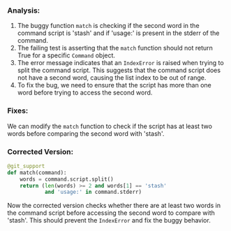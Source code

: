 ### Analysis:
1. The buggy function `match` is checking if the second word in the command script is 'stash' and if 'usage:' is present in the stderr of the command.
2. The failing test is asserting that the `match` function should not return True for a specific `Command` object.
3. The error message indicates that an `IndexError` is raised when trying to split the command script. This suggests that the command script does not have a second word, causing the list index to be out of range.
4. To fix the bug, we need to ensure that the script has more than one word before trying to access the second word.

### Fixes:
We can modify the `match` function to check if the script has at least two words before comparing the second word with 'stash'.

### Corrected Version:
```python
@git_support
def match(command):
    words = command.script.split()
    return (len(words) >= 2 and words[1] == 'stash'
            and 'usage:' in command.stderr)
``` 

Now the corrected version checks whether there are at least two words in the command script before accessing the second word to compare with 'stash'. This should prevent the `IndexError` and fix the buggy behavior.